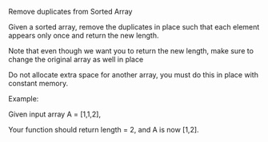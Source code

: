 Remove duplicates from Sorted Array

Given a sorted array, remove the duplicates in place such that each element appears only once and return the new length.

Note that even though we want you to return the new length, make sure to change the original array as well in place

Do not allocate extra space for another array, you must do this in place with constant memory.

Example: 

Given input array A = [1,1,2],

Your function should return length = 2, and A is now [1,2].
